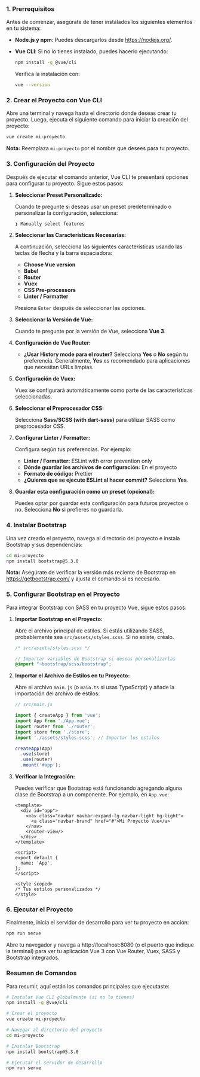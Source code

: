 ### **1. Prerrequisitos**

Antes de comenzar, asegúrate de tener instalados los siguientes elementos en tu sistema:

- **Node.js y npm**: Puedes descargarlos desde https://nodejs.org/.

- **Vue CLI**: Si no lo tienes instalado, puedes hacerlo ejecutando:

  ```bash
  npm install -g @vue/cli
  ```

  Verifica la instalación con:

  ```bash
  vue --version
  ```

### **2. Crear el Proyecto con Vue CLI**

Abre una terminal y navega hasta el directorio donde deseas crear tu proyecto. Luego, ejecuta el siguiente comando para iniciar la creación del proyecto:

```bash
vue create mi-proyecto
```

**Nota:** Reemplaza `mi-proyecto` por el nombre que desees para tu proyecto.

### **3. Configuración del Proyecto**

Después de ejecutar el comando anterior, Vue CLI te presentará opciones para configurar tu proyecto. Sigue estos pasos:

1. **Seleccionar Preset Personalizado:**

   Cuando te pregunte si deseas usar un preset predeterminado o personalizar la configuración, selecciona:

   ```bash
   ❯ Manually select features
   ```

2. **Seleccionar las Características Necesarias:**

   A continuación, selecciona las siguientes características usando las teclas de flecha y la barra espaciadora:

   - **Choose Vue version**
   - **Babel**
   - **Router**
   - **Vuex**
   - **CSS Pre-processors**
   - **Linter / Formatter**

   Presiona `Enter` después de seleccionar las opciones.

3. **Seleccionar la Versión de Vue:**

   Cuando te pregunte por la versión de Vue, selecciona **Vue 3**.

4. **Configuración de Vue Router:**

   - **¿Usar History mode para el router?** Selecciona **Yes** o **No** según tu preferencia. Generalmente, **Yes** es recomendado para aplicaciones que necesitan URLs limpias.

5. **Configuración de Vuex:**

   Vuex se configurará automáticamente como parte de las características seleccionadas.

6. **Seleccionar el Preprocesador CSS:**

   Selecciona **Sass/SCSS (with dart-sass)** para utilizar SASS como preprocesador CSS.

7. **Configurar Linter / Formatter:**

   Configura según tus preferencias. Por ejemplo:

   - **Linter / Formatter:** ESLint with error prevention only
   - **Dónde guardar los archivos de configuración:** En el proyecto
   - **Formato de código:** Prettier
   - **¿Quieres que se ejecute ESLint al hacer commit?** Selecciona **Yes**.

8. **Guardar esta configuración como un preset (opcional):**

   Puedes optar por guardar esta configuración para futuros proyectos o no. Selecciona **No** si prefieres no guardarla.

### **4. Instalar Bootstrap**

Una vez creado el proyecto, navega al directorio del proyecto e instala Bootstrap y sus dependencias:

```bash
cd mi-proyecto
npm install bootstrap@5.3.0
```

**Nota:** Asegúrate de verificar la versión más reciente de Bootstrap en https://getbootstrap.com/ y ajusta el comando si es necesario.

### **5. Configurar Bootstrap en el Proyecto**

Para integrar Bootstrap con SASS en tu proyecto Vue, sigue estos pasos:

1. **Importar Bootstrap en el Proyecto:**

   Abre el archivo principal de estilos. Si estás utilizando SASS, probablemente sea `src/assets/styles.scss`. Si no existe, créalo.

   ```scss
   /* src/assets/styles.scss */
   
   // Importar variables de Bootstrap si deseas personalizarlas
   @import "~bootstrap/scss/bootstrap";
   ```

2. **Importar el Archivo de Estilos en tu Proyecto:**

   Abre el archivo `main.js` (o `main.ts` si usas TypeScript) y añade la importación del archivo de estilos:

   ```javascript
   // src/main.js
   
   import { createApp } from 'vue';
   import App from './App.vue';
   import router from './router';
   import store from './store';
   import './assets/styles.scss'; // Importar los estilos
   
   createApp(App)
     .use(store)
     .use(router)
     .mount('#app');
   ```

3. **Verificar la Integración:**

   Puedes verificar que Bootstrap está funcionando agregando alguna clase de Bootstrap a un componente. Por ejemplo, en `App.vue`:

   ```vue
   <template>
     <div id="app">
       <nav class="navbar navbar-expand-lg navbar-light bg-light">
         <a class="navbar-brand" href="#">Mi Proyecto Vue</a>
       </nav>
       <router-view/>
     </div>
   </template>
   
   <script>
   export default {
     name: 'App',
   };
   </script>
   
   <style scoped>
   /* Tus estilos personalizados */
   </style>
   ```

### **6. Ejecutar el Proyecto**

Finalmente, inicia el servidor de desarrollo para ver tu proyecto en acción:

```bash
npm run serve
```

Abre tu navegador y navega a http://localhost:8080 (o el puerto que indique la terminal) para ver tu aplicación Vue 3 con Vue Router, Vuex, SASS y Bootstrap integrados.

### **Resumen de Comandos**

Para resumir, aquí están los comandos principales que ejecutaste:

```bash
# Instalar Vue CLI globalmente (si no lo tienes)
npm install -g @vue/cli

# Crear el proyecto
vue create mi-proyecto

# Navegar al directorio del proyecto
cd mi-proyecto

# Instalar Bootstrap
npm install bootstrap@5.3.0

# Ejecutar el servidor de desarrollo
npm run serve
```
